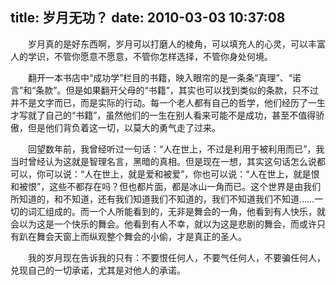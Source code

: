 title: 岁月无功？
date: 2010-03-03 10:37:08
---

 　　岁月真的是好东西啊，岁月可以打磨人的棱角，可以填充人的心灵，可以丰富人的学识，不管你愿意不愿意，不管你怎样选择，不管你身处何境。

 　　翻开一本书店中“成功学”栏目的书籍，映入眼帘的是一条条“真理”、“诺言”和“条款”。但是如果翻开父母的“书籍”，其实也可以找到类似的条款，只不过并不是文字而已，而是实际的行动。每一个老人都有自己的哲学，他们经历了一生才写就了自己的“书籍”，虽然他们的一生在别人看来可能不是成功，甚至不值得骄傲，但是他们背负着这一切，以莫大的勇气走了过来。

 　　回望数年前，我曾经听过一句话：“人在世上，不过是利用于被利用而已”，我当时曾经认为这就是智理名言，黑暗的真相。但是现在一想，其实这句话怎么说都可以，你可以说：“人在世上，就是爱和被爱”，你也可以说：“人在世上，就是恨和被恨”，这些不都存在吗？但也都片面，都是冰山一角而已。这个世界是由我们所知道的，和不知道，还有我们知道我们不知道的，我们不知道我们不知道……一切的词汇组成的。而一个人所能看到的，无非是舞会的一角，他看到有人快乐，就会以为这是一个快乐的舞会。他看到有人不幸，就以为这是悲剧的舞会，而或许只有趴在舞会天窗上而纵观整个舞会的小偷，才是真正的圣人。

 　　我的岁月现在告诉我的只有：不要恨任何人，不要气任何人，不要骗任何人，兑现自己的一切承诺，尤其是对他人的承诺。